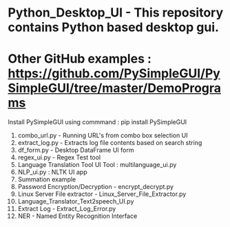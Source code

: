 # Python_Desktop_UI - This repository contains Python based desktop gui.

# Other GitHub examples : https://github.com/PySimpleGUI/PySimpleGUI/tree/master/DemoPrograms <br>

Install PySimpleGUI using commmand : pip install PySimpleGUI <br>

1) combo_url.py - Running URL's from combo box selection UI <br>
2) extract_log.py - Extracts log file contents based on search string <br>
3) df_form.py - Desktop DataFrame UI form <br>
4) regex_ui.py - Regex Test tool <br>
5) Language Translation Tool UI Tool : multilanguage_ui.py <br>
6) NLP_ui.py : NLTK UI app <br>
7) Summation example <br>
8) Password Encryption/Decryption - encrypt_decrypt.py <br>
9) Linux Server File extractor - Linux_Server_File_Extractor.py <br>
10) Language_Translator_Text2speech_UI.py <br>
11) Extract Log - Extract_Log_Error.py <br>
12) NER - Named Entity Recognition Interface <br>


